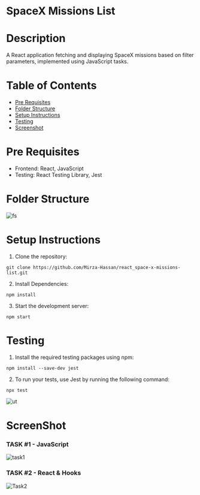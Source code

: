 # SpaceX Missions List 

# Description
A React application fetching and displaying SpaceX missions based on filter parameters, implemented using JavaScript tasks.

# Table of Contents

- [Pre Requisites](#pre-requisites)
- [Folder Structure](#folder-structure)
- [Setup Instructions](#setup-instructions)
- [Testing](#testing)
- [Screenshot](#screenshot)

# Pre Requisites
- Frontend: React, JavaScript
- Testing: React Testing Library, Jest

# Folder Structure
![fs](https://github.com/Mirza-Hassan/react_space-x-missions-list/assets/17096257/15568c69-033a-441a-85ce-44499b3d53ab)

# Setup Instructions

1. Clone the repository:
```
git clone https://github.com/Mirza-Hassan/react_space-x-missions-list.git
```
2. Install Dependencies:
```
npm install
```
3. Start the development server:
```
npm start
```
# Testing

1. Install the required testing packages using npm:
```
npm install --save-dev jest
```
2. To run your tests, use Jest by running the following command:
```
npx test
```
![ut](https://github.com/Mirza-Hassan/react_space-x-missions-list/assets/17096257/f988fcad-adb6-49fa-adb8-ff3b7101ed44)

# ScreenShot

### TASK #1 - JavaScript
![task1](https://github.com/Mirza-Hassan/react_space-x-missions-list/assets/17096257/0240a72b-d9cf-4a51-9dfa-8f3d755366e1)

### TASK #2 - React & Hooks
![Task2](https://github.com/Mirza-Hassan/react_space-x-missions-list/assets/17096257/357891f4-e163-47f0-b167-9f9396b05adf)



